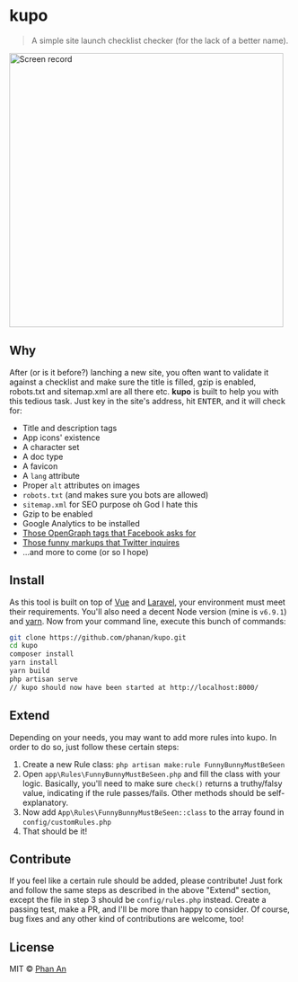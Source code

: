 # kupo

> A simple site launch checklist checker (for the lack of a better name).

<img src="https://github.com/phanan/kupo/raw/master/screen.gif" width="488" height="auto" alt="Screen record">

## Why

After (or is it before?) lanching a new site, you often want to validate it against a checklist and make sure the title is filled, gzip is enabled, robots.txt and sitemap.xml are all there etc. **kupo** is built to help you with this tedious task. Just key in the site's address, hit <kbd>ENTER</kbd>, and it will check for:

* Title and description tags
* App icons' existence
* A character set
* A doc type
* A favicon
* A `lang` attribute
* Proper `alt` attributes on images
* `robots.txt` (and makes sure you bots are allowed)
* `sitemap.xml` for SEO purpose oh God I hate this
* Gzip to be enabled
* Google Analytics to be installed
* [Those OpenGraph tags that Facebook asks for](https://developers.facebook.com/docs/sharing/webmasters#markup)
* [Those funny markups that Twitter inquires](https://dev.twitter.com/cards/markup)
* …and more to come (or so I hope)

## Install

As this tool is built on top of [Vue](https://vuejs.org) and [Laravel](https://laravel.com), your environment must meet their requirements. You'll also need a decent Node version (mine is `v6.9.1`) and [yarn](https://github.com/yarnpkg/yarn). Now from your command line, execute this bunch of commands:

```bash
git clone https://github.com/phanan/kupo.git
cd kupo
composer install
yarn install
yarn build
php artisan serve
// kupo should now have been started at http://localhost:8000/
```

## Extend

Depending on your needs, you may want to add more rules into kupo. In order to do so, just follow these certain steps:

1. Create a new Rule class: `php artisan make:rule FunnyBunnyMustBeSeen`
1. Open `app\Rules\FunnyBunnyMustBeSeen.php` and fill the class with your logic. Basically, you'll need to make sure `check()` returns a truthy/falsy value, indicating if the rule passes/fails. Other methods should be self-explanatory.
1. Now add `App\Rules\FunnyBunnyMustBeSeen::class` to the array found in `config/customRules.php`
1. That should be it!

## Contribute

If you feel like a certain rule should be added, please contribute! Just fork and follow the same steps as described in the above "Extend" section, except the file in step 3 should be `config/rules.php` instead. Create a passing test, make a PR, and I'll be more than happy to consider. Of course, bug fixes and any other kind of contributions are welcome, too!

## License

MIT © [Phan An](http://phanan.net)



